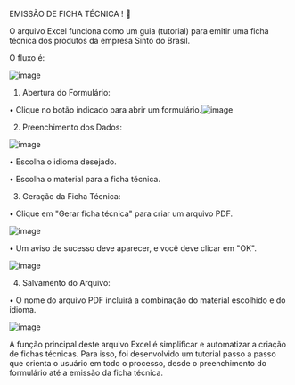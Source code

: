 EMISSÃO DE FICHA TÉCNICA ! 📃

O arquivo Excel funciona como um guia (tutorial) para emitir uma ficha técnica dos produtos da empresa Sinto do Brasil. 

O fluxo é:

![image](https://github.com/user-attachments/assets/479a05de-22c2-4627-a2c9-83a899594b0d)

1. Abertura do Formulário:

•	Clique no botão indicado para abrir um formulário.![image](https://github.com/user-attachments/assets/31a7e520-41ef-4bc6-b674-ed8096a43338)

2. Preenchimento dos Dados:

![image](https://github.com/user-attachments/assets/e6ca303b-4db7-40e6-9181-7a5cfb0b04d3)

•	Escolha o idioma desejado.

• Escolha o material para a ficha técnica.

3. Geração da Ficha Técnica:

•	Clique em "Gerar ficha técnica" para criar um arquivo PDF.

![image](https://github.com/user-attachments/assets/e2e766ba-926c-4834-babf-984ebce857c1)

•	Um aviso de sucesso deve aparecer, e você deve clicar em "OK".

![image](https://github.com/user-attachments/assets/1708740c-2b73-4ed0-bed5-efa216ec3063)

4. Salvamento do Arquivo:

•	O nome do arquivo PDF incluirá a combinação do material escolhido e do idioma.

![image](https://github.com/user-attachments/assets/241f3235-0db3-497b-ad05-3a88011f39a1)

A função principal deste arquivo Excel é simplificar e automatizar a criação de fichas técnicas. Para isso, foi desenvolvido um tutorial 
passo a passo que orienta o usuário em todo o processo, desde o preenchimento do formulário até a emissão da ficha técnica.

